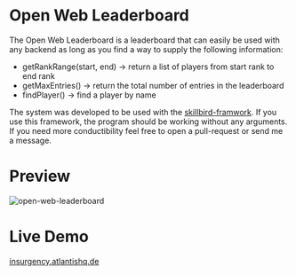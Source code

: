# Open Web Leaderboard
The Open Web Leaderboard is a leaderboard that can easily be used with any backend as long as you find a way to supply the following information:
    
- getRankRange(start, end) -> return a list of players from start rank to end rank
- getMaxEntries() -> return the total number of entries in the leaderboard
- findPlayer() -> find a player by name

The system was developed to be used with the [skillbird-framwork](https://github.com/FAUSheppy/skillbird). If you use this framework, the program should be working without any arguments. If you need more conductibility feel free to open a pull-request or send me a message.

# Preview
![open-web-leaderboard](https://media.atlantishq.de/leaderboard-github-picture.png)

# Live Demo
[insurgency.atlantishq.de](https://insurgency.atlantishq.de)
